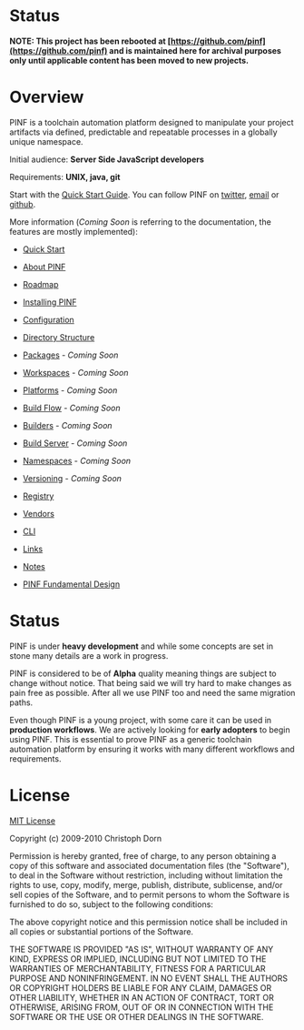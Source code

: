Status
======

**NOTE: This project has been rebooted at [https://github.com/pinf](https://github.com/pinf) and is maintained 
here for archival purposes only until applicable content has been moved to new projects.**


Overview
========

PINF is a toolchain automation platform designed to manipulate your project artifacts via defined,
predictable and repeatable processes in a globally unique namespace.

Initial audience: **Server Side JavaScript developers**

Requirements: **UNIX, java, git**

Start with the [Quick Start Guide](http://github.com/cadorn/pinf/blob/master/docs/QuickStart.md).
You can follow PINF on [twitter](http://twitter.com/pinf), [email](http://groups.google.com/group/pinf-dev) or
[github](http://github.com/cadorn/pinf).

More information (*Coming Soon* is referring to the documentation, the features are mostly implemented):

 * [Quick Start](http://github.com/cadorn/pinf/blob/master/docs/QuickStart.md)
 * [About PINF](http://github.com/cadorn/pinf/blob/master/docs/About.md)
 * [Roadmap](http://github.com/cadorn/pinf/blob/master/docs/Roadmap.md)
 * [Installing PINF](http://github.com/cadorn/pinf/blob/master/docs/Install.md)
 * [Configuration](http://github.com/cadorn/pinf/blob/master/docs/Configuration.md)
 * [Directory Structure](http://github.com/cadorn/pinf/blob/master/docs/DirectoryStructure.md)
 * [Packages](http://github.com/cadorn/pinf/blob/master/docs/Packages.md) - *Coming Soon*
 * [Workspaces](http://github.com/cadorn/pinf/blob/master/docs/Workspaces.md) - *Coming Soon*
 * [Platforms](http://github.com/cadorn/pinf/blob/master/docs/Platforms.md) - *Coming Soon*
 * [Build Flow](http://github.com/cadorn/pinf/blob/master/docs/BuildFlow.md) - *Coming Soon*
 * [Builders](http://github.com/cadorn/pinf/blob/master/docs/Builders.md) - *Coming Soon*
 * [Build Server](http://github.com/cadorn/pinf/blob/master/docs/BuildServer.md) - *Coming Soon*
 * [Namespaces](http://github.com/cadorn/pinf/blob/master/docs/Namespaces.md) - *Coming Soon*
 * [Versioning](http://github.com/cadorn/pinf/blob/master/docs/Versioning.md) - *Coming Soon*
 * [Registry](http://github.com/cadorn/pinf/blob/master/docs/Registry.md)
 * [Vendors](http://github.com/cadorn/pinf/blob/master/docs/Vendors.md)
 * [CLI](http://github.com/cadorn/pinf/blob/master/docs/CLI.md)
 * [Links](http://github.com/cadorn/pinf/blob/master/docs/Links.md)
 * [Notes](http://github.com/cadorn/pinf/blob/master/docs/Notes.md)

 * [PINF Fundamental Design](http://github.com/cadorn/pinf/blob/master/docs/Design/Foundation.md)


Status
======

PINF is under **heavy development** and while some concepts are set in stone many details are a work in progress.

PINF is considered to be of **Alpha** quality meaning things are subject to change without notice. That being said we will
try hard to make changes as pain free as possible. After all we use PINF too and need the same migration paths.

Even though PINF is a young project, with some care it can be used in **production workflows**. We are
actively looking for **early adopters** to begin using PINF. This is essential to prove PINF as a generic
toolchain automation platform by ensuring it works with many different workflows and requirements.


License
=======

[MIT License](http://www.opensource.org/licenses/mit-license.php)

Copyright (c) 2009-2010 Christoph Dorn

Permission is hereby granted, free of charge, to any person obtaining a copy
of this software and associated documentation files (the "Software"), to deal
in the Software without restriction, including without limitation the rights
to use, copy, modify, merge, publish, distribute, sublicense, and/or sell
copies of the Software, and to permit persons to whom the Software is
furnished to do so, subject to the following conditions:

The above copyright notice and this permission notice shall be included in
all copies or substantial portions of the Software.

THE SOFTWARE IS PROVIDED "AS IS", WITHOUT WARRANTY OF ANY KIND, EXPRESS OR
IMPLIED, INCLUDING BUT NOT LIMITED TO THE WARRANTIES OF MERCHANTABILITY,
FITNESS FOR A PARTICULAR PURPOSE AND NONINFRINGEMENT. IN NO EVENT SHALL THE
AUTHORS OR COPYRIGHT HOLDERS BE LIABLE FOR ANY CLAIM, DAMAGES OR OTHER
LIABILITY, WHETHER IN AN ACTION OF CONTRACT, TORT OR OTHERWISE, ARISING FROM,
OUT OF OR IN CONNECTION WITH THE SOFTWARE OR THE USE OR OTHER DEALINGS IN
THE SOFTWARE.
